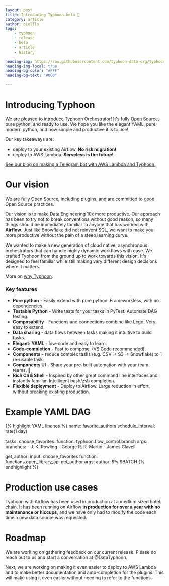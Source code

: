 ```yaml
---
layout: post
title: Introducing Typhoon beta 🎊 
category: article
author: biellls
tags:
    - typhoon
    - release
    - beta
    - article
    - history

heading-img: https://raw.githubusercontent.com/typhoon-data-org/typhoon-orchestrator/main/docs/img/readme_montage.gif
heading-img-local: true
heading-bg-color: "#FFF"
heading-bg-text: "#000"

---
```


# Introducing Typhoon

We are pleased to introduce Typhoon Orchestrator! It's fully Open Source, pure python, and ready to use. We hope you like the elegant YAML, pure modern python, and how simple and productive it is to use! 

Our key takeaways are:
- deploy to your existing Airflow. **No risk migration!**
- deploy to AWS Lambda. **Serveless is the future!** 

[See our blog on making a Telegram bot with AWS Lambda and Typhoon.](https://typhoon-data-org.github.io/website/serverless-telegram-bot-jokes.html) 

# Our vision 

We are fully Open Source, including plugins, and are committed to good Open Source practices. 

Our vision is to make Data Engineering 10x more productive. Our approach has been to try not to break conventions without good reason, so many things should be immediately familiar to anyone that has worked with **Airflow**. Just like Snowflake did not reinvent SQL, we want to make you more productive without the pain of a steep learning curve. 

We wanted to make a new generation of cloud native, asynchronous orchestrators that can handle highly dynamic workflows with ease. We crafted Typhoon from the ground up to work towards this vision. It's designed to feel familiar while still making very different design decisions where it matters.

More on [why Typhoon](https://typhoon-data-org.github.io/website/typhoon-orchestrator-vision.html).

### Key features

- **Pure python** - Easily extend with pure python. Frameworkless, with no dependencies.
- **Testable Python** - Write tests for your tasks in PyTest. Automate DAG testing. 
- **Composability** - Functions and connections combine like Lego. Very easy to extend.
- **Data sharing** - data flows between tasks making it intuitive to build tasks.
- **Elegant: YAML** - low-code and easy to learn.
- **Code-completion** - Fast to compose. (VS Code recommended).
- **Components** - reduce complex tasks (e.g. CSV → S3 → Snowflake) to 1 re-usable task.
- **Components UI** -  Share your pre-built automation with your team. teams. :raised_hands:
- **Rich Cli & Shell** - Inspired by other great command line interfaces and instantly familiar. Intelligent bash/zsh completion.
- **Flexible deployment** - Deploy to Airflow. Large reduction in effort, without breaking existing production.

# Example YAML DAG
    
{% highlight YAML linenos %}
name: favorite_authors
schedule_interval: rate(1 day)

tasks:
  choose_favorites:
    function: typhoon.flow_control.branch
    args:
      branches:
        - J. K. Rowling
        - George R. R. Martin
        - James Clavell

  get_author:
    input: choose_favorites
    function: functions.open_library_api.get_author
    args:
      author: !Py $BATCH
{% endhighlight %}

# Production use cases 

Typhoon with Airflow has been used in production at a medium sized hotel chain. It has been running on Airflow **in production for over a year with no maintenance or hiccups**, and we have only had to modify the code each time a new data source was requested.

# Roadmap

We are working on gathering feedback on our current release. Please do reach out to us and start a conversation at @DataTyphoon. 

Next, we are working on making it even easier to deploy to AWS Lambda and to make better documentation and auto-completion for the plugins. This will make using it even easier without needing to refer to the functions. 
